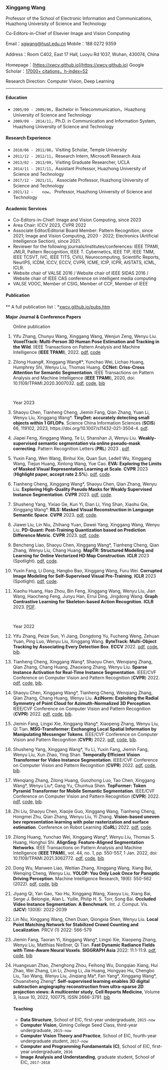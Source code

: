 
### Xinggang Wang 

Professor of the School of Electronic Information and Communications, Huazhong University of Science and Technology

Co-Editors-in-Chief of Elsevier Image and Vision Computing

Email：xgwang@hust.edu.cn
Mobile：188 0272 9359

Address：Room C402, East 17 Hall, Luoyu Rd 1037, Wuhan, 430074, China

Homepage：[https://xwcv.github.io](https://xwcv.github.io) 
Google Scholar：[17000+ citations，h-index=52](https://scholar.google.com/citations?user=qNCTLV0AAAAJ&hl=en)

Research Direction: Computer Vision, Deep Learning


---

#### Education

- `2005/09 - 2009/06`，Bachelor in Telecommunication，Huazhong University of Science and Technology
- `2009/09 - 2014/11`，Ph.D. in Communication and Information System, Huazhong University of Science and Technology

#### Research Experience

- `2010/06 - 2011/08`，Visiting Scholar, Temple University
- `2011/12 - 2012/11`，Research Intern, Microsoft Research Asia
- `2013/02 - 2013/09`，Visiting Graduate Researcher, UCLA
- `2014/11 - 2017/11`，Assistant Professor, Huazhong University of Science and Technology
- `2017/12 - 2021/11`，		Associate Professor, Huazhong University of Science and Technology
- `2021/12 -    now`，		Professor, Huazhong University of Science and Technology

#### Academic Services

- Co-Editors-in-Chief: Image and Vision Computing, since 2023
- Area Chair: ICCV 2023, CVPR 2022
- Associate Editor/Editorial Board Member: Pattern Recognition, since 2021; Image and Vision Computing, 2020 - 2022; Electronics (Artificial Intelligence Section), since 2021.
- Reviewer for the following journals/institutes/conferences: IEEE TPAMI, JMLR, Pattern Recognition, IEEE T. Cybernetics, IEEE TIP, IEEE TMM, IEEE TCSVT, IVC, IEEE TITS, CVIU, Neurocomputing, Scientific Reports, NeurIPS, ICDM, ICCV, ECCV, CVPR, ICME, ICIP, ICPR, AISTATS, ICML, ICLR.
- Website chair of VALSE 2016 / Website chair of IEEE SIDAS 2016 / Website chair of IEEE CAS conference on intelligent media computing
- VALSE VOOC, Member of CSIG, Member of CCF, Member of IEEE

#### Publication

** A full publication list：*[xwcv.github.io/pubs.htm](https://xwcv.github.io/pubs.htm)

 <p><b>Major Journal & Conference Papers</b></p>
  <ol>
  <p>Online publication</p>
<li><p>Yifu Zhang, Chunyu Wang, Xinggang Wang, Wenjun Zeng, Wenyu Liu. <strong>VoxelTrack: Multi-Person 3D Human Pose Estimation and Tracking in the Wild</strong>. IIEEE Transactions on Pattern Analysis and Machine Intelligence (<strong>IEEE TPAMI</strong>), 2022. <a href="https://arxiv.org/abs/2108.02452">pdf</a>, <a href="">code</a> 
    

<li><p>Zilong Huang#, Xinggang Wang#*, Yunchao Wei, Lichao Huang, Humphrey Shi, Wenyu Liu, Thomas Huang. <strong>CCNet: Criss-Cross Attention for Semantic Segmentation</strong>. IEEE Transactions on Pattern Analysis and Machine Intelligence (<strong>IEEE TPAMI</strong>), 2020, doi: 10.1109/TPAMI.2020.3007032. <a href="https://arxiv.org/pdf/1811.11721.pdf">pdf</a>, <a href="https://github.com/speedinghzl/CCNet">code</a>, <a href="bib/huang2020ccnet.txt">bib</a>
    </p></li>

  <br><p>Year 2023</p>

  <li><p>
    Shaoyu Chen, Tianheng Cheng, Jiemin Fang, Qian Zhang, Yuan Li, Wenyu Liu, Xinggang Wang*. <strong>TinyDet: accurately detecting small objects within 1 GFLOPs</strong>. Science China Information Sciences (<strong>SCIS</S></strong>) 66, 119102, 2023, https://doi.org/10.1007/s11432-021-3504-4. <a href="https://link.springer.com/article/10.1007/s11432-021-3504-4#citeas">pdf</a>.
  </p></li>


  <li><p>
    Jiapei Feng, Xinggang Wang, Te Li, Shanshan Ji, Wenyu Liu. <strong>Weakly-supervised semantic segmentation via online pseudo-mask correcting</strong>. Pattern Recognition Letters (<strong>PRL</strong>) 2023 . <a href="https://www.sciencedirect.com/science/article/pii/S0167865522003531">pdf</a>.
  </p></li>

  <li><p>
    Yuxin Fang, Wen Wang, Binhui Xie, Quan Sun, Ledell Wu, Xinggang Wang, Tiejun Huang, Xinlong Wang, Yue Cao. <strong>EVA: Exploring the Limits of Masked Visual Representation Learning at Scale</strong>. <strong>CVPR</strong> 2023 (<strong>Highlight paper, accept rate 2.5%</strong>). <a href="https://arxiv.org/abs/2211.07636">pdf</a>, <a href="https://github.com/baaivision/EVA">code</a>.
  </p></li>

  <li><p>
    Tianheng Cheng, Xinggang Wang*, Shaoyu Chen, Qian Zhang, Wenyu Liu. <strong>Exploring High-Quality Pseudo Masks for Weakly Supervised Instance Segmentation</strong>. <strong>CVPR</strong> 2023. <a href="https://arxiv.org/abs/2210.05174">pdf</a>, <a href="https://github.com/hustvl/BoxTeacher">code</a>.
  </p></li>

  <li><p>
    Shusheng Yang, Yixiao Ge, Kun Yi, Dian Li, Ying Shan, Xiaohu Qie, Xinggang Wang*. <strong>RILS: Masked Visual Reconstruction in Language Semantic Space</strong>. <strong>CVPR</strong> 2023. <a href="https://arxiv.org/abs/2301.06958">pdf</a>, <a href="https://github.com/hustvl/RILS">code</a>.
  </p></li>

  <li><p>
    Jiawei Liu, Lin Niu, Zhihang Yuan, Dawei Yang, Xinggang Wang, Wenyu Liu. <strong>PD-Quant: Post-Training Quantization based on Prediction Difference Metric</strong>. <strong>CVPR</strong> 2023. <a href="https://proceedings.mlr.press/v205/liu23a/liu23a.pdf">pdf</a>, <a href="https://github.com/hustvl/PD-Quant">code</a>.
  </p></li>

  


  <li><p>
    Bencheng Liao, Shaoyu Chen, Xinggang Wang*, Tianheng Cheng, Qian Zhang, Wenyu Liu, Chang Huang. <strong>MapTR: Structured Modeling and Learning for Online Vectorized HD Map Construction</strong>. <strong>ICLR</strong> 2023 (Spotlight). <a href="https://arxiv.org/abs/2208.14437">pdf</a>, <a href="https://github.com/hustvl/MapTR">code</a>.
  </p></li>

  <li><p>
    Yuxin Fang, Li Dong, Hangbo Bao, Xinggang Wang, Furu Wei.  <strong>Corrupted Image Modeling for Self-Supervised Visual Pre-Training</strong>. <strong>ICLR</strong> 2023 (Spotlight). <a href="https://arxiv.org/abs/2202.03382">pdf</a>, <a href="https://aka.ms/beit-cim">code</a>.
    </p></li>
  
<li><p>
    Xiaohu Huang, Hao Zhou, Bin Feng, Xinggang Wang, Wenyu Liu, Jian Wang, Haocheng Feng, Junyu Han, Errui Ding, Jingdong Wang. <strong>Graph Contrastive Learning for Skeleton-based Action Recognition</strong>. <strong>ICLR</strong> 2023. <a href="https://openreview.net/pdf?id=PLUXnnxUdr4">PDF</a>.
    </p></li>


  
  <br><p>Year 2022</p>

  <li><p>
    Yifu Zhang, Peize Sun, Yi Jiang, Dongdong Yu, Fucheng Weng, Zehuan Yuan, Ping Luo, Wenyu Liu, Xinggang Wang. <strong>ByteTrack: Multi-Object Tracking by Associating Every Detection Box</strong>. <strong>ECCV</strong> 2022. <a href="https://arxiv.org/abs/2110.06864">pdf</a>, <a href="https://github.com/ifzhang/ByteTrack">code</a>, <a href="bib/zhang2022bytetrack.txt">bib</a>.</p>
  </li>


  <li><p>
    Tianheng Cheng, Xinggang Wang*, Shaoyu Chen, Wenqiang Zhang, Qian Zhang, Chang Huang, Zhaoxiang Zhang, Wenyu Liu. <strong>Sparse Instance Activation for Real-Time Instance Segmentation</strong>. IEEE/CVF Conference on Computer Vision and Pattern Recognition (<strong>CVPR</strong>) 2022. <a href="https://arxiv.org/pdf/2203.12827.pdf">pdf</a>, <a href="https://github.com/hustvl/SparseInst">code</a>, <a href="bib/cheng2022sparseinst.txt">bib</a>.</p>
  </li>

  <li><p>
    Shaoyu Chen, Xinggang Wang*, Tianheng Cheng, Wenqiang Zhang, Qian Zhang, Chang Huang, Wenyu Liu. <strong>AziNorm: Exploiting the Radial Symmetry of Point Cloud for Azimuth-Normalized 3D Perception</strong>. IEEE/CVF Conference on Computer Vision and Pattern Recognition (<strong>CVPR</strong>) 2022. <a href="https://arxiv.org/pdf/2203.13090.pdf">pdf</a>, <a href="https://github.com/hustvl/AziNorm">code</a>, <a href="bib/chen2022azinorm.txt">bib</a>.</p>
  </li>

  
  <li><p>
    Jiemin Fang, Lingxi Xie, Xinggang Wang*, Xiaopeng Zhang, Wenyu Liu, Qi Tian. <strong>MSG-Transformer: Exchanging Local Spatial Information by Manipulating Messenger Tokens</strong>. IEEE/CVF Conference on Computer Vision and Pattern Recognition (<strong>CVPR</strong>) 2022. <a href="https://arxiv.org/abs/2105.15168">pdf</a>, <a href="https://github.com/hustvl/MSG-Transformer">code</a>, <a href="bib/fang2022msgt.txt">bib</a>.</p>
  </li>

  <li><p>
    Shusheng Yang, Xinggang Wang*, Yu Li, Yuxin Fang, Jiemin Fang, Wenyu Liu, Xun Zhao, Ying Shan. <strong>Temporally Efficient Vision Transformer for Video Instance Segmentation</strong>. IEEE/CVF Conference on Computer Vision and Pattern Recognition (<strong>CVPR</strong>) 2022. <a href="">pdf</a>, <a href="https://github.com/hustvl/TeViT">code</a>, <a href="bib/yang2022tevit.txt">bib</a>.</p>
  </li>


  <li><p>
    Wenqiang Zhang, Zilong Huang, Guozhong Luo, Tao Chen, Xinggang Wang*, Wenyu Liu*, Gang Yu, Chunhua Shen. <strong>TopFormer: Token Pyramid Transformer for Mobile Semantic Segmentation</strong>. IEEE/CVF Conference on Computer Vision and Pattern Recognition (<strong>CVPR</strong>) 2022. <a href="">pdf</a>, <a href="">code</a>, <a href="bib/zhang2022topformer.txt">bib</a>.</p>
  </li>

  <li><p>
    Zhi Liu, Shaoyu Chen, Xiaojie Guo, Xinggang Wang, Tianheng Cheng, Hongmei Zhu, Qian Zhang, Wenyu Liu, Yi Zhang. <strong>Vision-based uneven bev representation learning with polar rasterization and surface estimation</strong>. Conference on Robot Learning (<strong>CoRL</strong>) 2022. <a href="https://arxiv.org/abs/2301.06958">pdf</a>, <a href="https://github.com/SuperZ-Liu/PolarBEV">code</a>.
  </p></li>

  <li><p>
    Zilong Huang, Yunchao Wei, Xinggang Wang*, Wenyu Liu, Thomas S. Huang, Honghui Shi. <strong>AlignSeg: Feature-Aligned Segmentation Networks</strong>. IEEE Transactions on Pattern Analysis and Machine Intelligence (<strong>IEEE TPAMI</strong>), vol. 44, no. 1, pp. 550-557, 1 Jan. 2022, doi: 10.1109/TPAMI.2021.3062772. <a href="https://arxiv.org/abs/2003.00872">pdf</a>, <a href="https://github.com/speedinghzl/AlignSeg">code</a>, <a href="bib/pami_alignseg.txt">bib</a>
  </p></li>

  <li><p>
    Dong Wu, Manwen Liao, Weitian Zhang, Xinggang Wang, Xiang Bai, Wenqing Cheng, Wenyu Liu. <strong>YOLOP: You Only Look Once for Panoptic Driving Perception</strong>.  Machine Intelligence Research, 19(6): 550-562 (2022). <a href="https://arxiv.org/abs/2108.11250">pdf</a>, <a href="https://github.com/hustvl/YOLOP">code</a>, <a href="bib/yolop.txt">bib</a>
  </p></li>

  <li><p>
    Jiyang Qi, Yan Gao, Yao Hu, Xinggang Wang, Xiaoyu Liu, Xiang Bai, Serge J. Belongie, Alan L. Yuille, Philip H. S. Torr, Song Bai. <strong>Occluded Video Instance Segmentation: A Benchmark</strong>. Int. J. Comput. Vis. (<strong>IJCV</strong>) 130(8): 2022-2039
  </p>
  </li>

  <li><p>
    Lin Niu, Xinggang Wang, Chen Duan, Qiongxia Shen, Wenyu Liu. <strong>Local Point Matching Network for Stabilized Crowd Counting and Localization</strong>. PRCV (1) 2022: 566-579
  </p></li>

  <li><p>
    Jiemin Fang, Taoran Yi, Xinggang Wang*, Lingxi Xie, Xiaopeng Zhang, Wenyu Liu, Matthias Nießner, Qi Tian. <strong>Fast Dynamic Radiance Fields with Time-Aware Neural Voxels</strong>. <strong>SIGGRAPH Asia</strong> 2022: 11:1-11:9.  <a href="https://arxiv.org/pdf/2205.15285.pdf">pdf</a>, <a href="https://github.com/hustvl/TiNeuVox">code</a>, <a href="bib/tinuevox.txt">bib</a>
  </p></li>

  <li><p>
    Huangxuan Zhao, Zhenghong Zhou, Feihong Wu, Dongqiao Xiang, Hui Zhao, Wei Zhang, Lin Li, Zhong Li, Jia Huang, Hongyao Hu, Chengbo Liu, Tao Wang, Wenyu Liu, Jinqiang Ma*, Fan Yang*, Xinggang Wang*, Chuansheng Zheng*. <strong>Self-supervised learning enables 3D digital subtraction angiography reconstruction from ultra-sparse 2D projection views: A multicenter study</strong>, <strong>Cell Reports Medicine</strong>, Volume 3, Issue 10, 2022, 100775, ISSN 2666-3791. <a href="bib/zhao2022cellrm.txt">bib</a>
  </p></li>
 


#### Teaching

- **Data Structure**, School of EIC, first-year undergraduate, `2015-now`
- **Computer Vision**, Qiming College Seed Class, third-year undergraduate, `2015-now`
- **Computer Vision Theory and Practice**, School of EIC, fourth-year undergraduate student, `2017-now`
- **Computer and Programming Fundamentals (C)**, School of EIC, first-year undergraduate, `2016`
- **Image Analysis and Understanding**, graduate student, School of EIC, `2017-2018`
